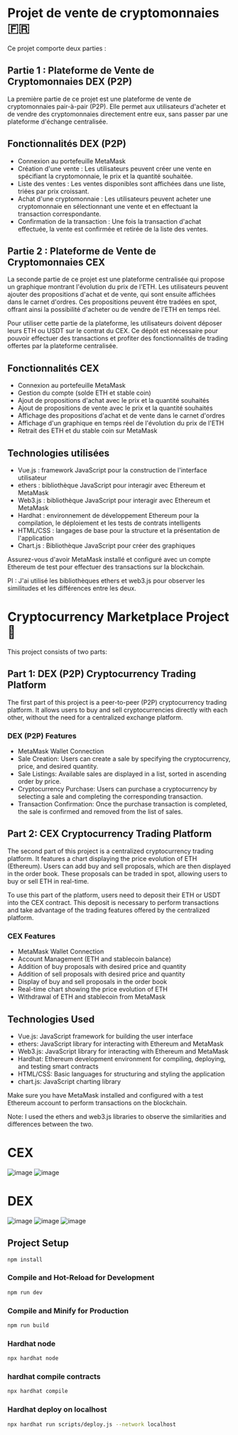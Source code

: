 # Projet de vente de cryptomonnaies 🇫🇷

Ce projet comporte deux parties :

 ## Partie 1 : Plateforme de Vente de Cryptomonnaies DEX (P2P)
 
La première partie de ce projet est une plateforme de vente de cryptomonnaies pair-à-pair (P2P). Elle permet aux utilisateurs d'acheter et de vendre des cryptomonnaies directement entre eux, sans passer par une plateforme d'échange centralisée.

## Fonctionnalités DEX (P2P)

- Connexion au portefeuille MetaMask
- Création d'une vente : Les utilisateurs peuvent créer une vente en spécifiant la cryptomonnaie, le prix et la quantité souhaitée.
- Liste des ventes : Les ventes disponibles sont affichées dans une liste, triées par prix croissant.
- Achat d'une cryptomonnaie : Les utilisateurs peuvent acheter une cryptomonnaie en sélectionnant une vente et en effectuant la transaction correspondante.
- Confirmation de la transaction : Une fois la transaction d'achat effectuée, la vente est confirmée et retirée de la liste des ventes.


## Partie 2 : Plateforme de Vente de Cryptomonnaies CEX

La seconde partie de ce projet est une plateforme centralisée qui propose un graphique montrant l'évolution du prix de l'ETH. Les utilisateurs peuvent ajouter des propositions d'achat et de vente, qui sont ensuite affichées dans le carnet d'ordres. Ces propositions peuvent être tradées en spot, offrant ainsi la possibilité d'acheter ou de vendre de l'ETH en temps réel.

Pour utiliser cette partie de la plateforme, les utilisateurs doivent déposer leurs ETH ou USDT sur le contrat du CEX. Ce dépôt est nécessaire pour pouvoir effectuer des transactions et profiter des fonctionnalités de trading offertes par la plateforme centralisée.

## Fonctionnalités CEX

- Connexion au portefeuille MetaMask
- Gestion du compte (solde ETH et stable coin)
- Ajout de propositions d'achat avec le prix et la quantité souhaités
- Ajout de propositions de vente avec le prix et la quantité souhaités
- Affichage des propositions d'achat et de vente dans le carnet d'ordres
- Affichage d'un graphique en temps réel de l'évolution du prix de l'ETH
- Retrait des ETH et du stable coin sur MetaMask


## Technologies utilisées

- Vue.js : framework JavaScript pour la construction de l'interface utilisateur
- ethers : bibliothèque JavaScript pour interagir avec Ethereum et MetaMask
- Web3.js : bibliothèque JavaScript pour interagir avec Ethereum et MetaMask
- Hardhat : environnement de développement Ethereum pour la compilation, le déploiement et les tests de contrats intelligents
- HTML/CSS : langages de base pour la structure et la présentation de l'application
- Chart.js : Bibliothèque JavaScript pour créer des graphiques


Assurez-vous d'avoir MetaMask installé et configuré avec un compte Ethereum de test pour effectuer des transactions sur la blockchain.

PI : J'ai utilisé les bibliothèques ethers et web3.js pour observer les similitudes et les différences entre les deux.


# Cryptocurrency Marketplace Project 🏴󠁧󠁢󠁥󠁮󠁧󠁿

This project consists of two parts:

## Part 1: DEX (P2P) Cryptocurrency Trading Platform

The first part of this project is a peer-to-peer (P2P) cryptocurrency trading platform. It allows users to buy and sell cryptocurrencies directly with each other, without the need for a centralized exchange platform.

### DEX (P2P) Features

- MetaMask Wallet Connection
- Sale Creation: Users can create a sale by specifying the cryptocurrency, price, and desired quantity.
- Sale Listings: Available sales are displayed in a list, sorted in ascending order by price.
- Cryptocurrency Purchase: Users can purchase a cryptocurrency by selecting a sale and completing the corresponding transaction.
- Transaction Confirmation: Once the purchase transaction is completed, the sale is confirmed and removed from the list of sales.

## Part 2: CEX Cryptocurrency Trading Platform

The second part of this project is a centralized cryptocurrency trading platform. It features a chart displaying the price evolution of ETH (Ethereum). Users can add buy and sell proposals, which are then displayed in the order book. These proposals can be traded in spot, allowing users to buy or sell ETH in real-time.

To use this part of the platform, users need to deposit their ETH or USDT into the CEX contract. This deposit is necessary to perform transactions and take advantage of the trading features offered by the centralized platform.

### CEX Features

- MetaMask Wallet Connection
- Account Management (ETH and stablecoin balance)
- Addition of buy proposals with desired price and quantity
- Addition of sell proposals with desired price and quantity
- Display of buy and sell proposals in the order book
- Real-time chart showing the price evolution of ETH
- Withdrawal of ETH and stablecoin from MetaMask

## Technologies Used

- Vue.js: JavaScript framework for building the user interface
- ethers: JavaScript library for interacting with Ethereum and MetaMask
- Web3.js: JavaScript library for interacting with Ethereum and MetaMask
- Hardhat: Ethereum development environment for compiling, deploying, and testing smart contracts
- HTML/CSS: Basic languages for structuring and styling the application
- chart.js: JavaScript charting library

Make sure you have MetaMask installed and configured with a test Ethereum account to perform transactions on the blockchain.

Note: I used the ethers and web3.js libraries to observe the similarities and differences between the two.

# CEX
![image](https://github.com/AurelienT34/Solidity/assets/47206310/f03cc703-21ad-48f3-b4fd-2b46a4e0f7ae)
![image](https://github.com/AurelienT34/Solidity/assets/47206310/65c2e858-070f-4884-89c3-cb4ee83bcf3d)


# DEX
![image](https://github.com/AurelienT34/Solidity/assets/47206310/dca94632-0ee3-44f3-a0ff-13d621edadb7) ![image](https://github.com/AurelienT34/Solidity/assets/47206310/85378c6f-6ce2-4e57-9507-902d5b9be07d)
![image](https://github.com/AurelienT34/Solidity/assets/47206310/b9f39d93-ac4c-42ed-ae53-922c7f52cd14)


## Project Setup

```sh
npm install
```

### Compile and Hot-Reload for Development

```sh
npm run dev
```

### Compile and Minify for Production

```sh
npm run build
```

### Hardhat node

```sh
npx hardhat node
```
### hardhat compile contracts

```sh
npx hardhat compile
```

### Hardhat deploy on localhost

```sh
npx hardhat run scripts/deploy.js --network localhost
```
